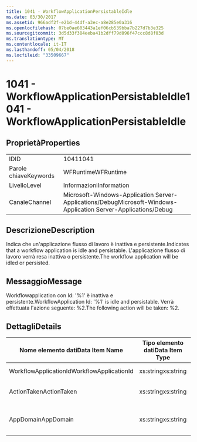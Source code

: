 ```yaml
---
title: 1041 - WorkflowApplicationPersistableIdle
ms.date: 03/30/2017
ms.assetid: 966adf2f-e21d-44df-a3ec-a8e285e0a316
ms.openlocfilehash: 07be0ae603443a1ef06cb539bba7b227d7b3e325
ms.sourcegitcommit: 3d5d33f384eeba41b2dff79d096f47ccc8d8f03d
ms.translationtype: MT
ms.contentlocale: it-IT
ms.lasthandoff: 05/04/2018
ms.locfileid: "33509667"
---
```

# <a name="1041---workflowapplicationpersistableidle"></a><span data-ttu-id="cb122-102">1041 - WorkflowApplicationPersistableIdle</span><span class="sxs-lookup"><span data-stu-id="cb122-102">1041 - WorkflowApplicationPersistableIdle</span></span>
## <a name="properties"></a><span data-ttu-id="cb122-103">Proprietà</span><span class="sxs-lookup"><span data-stu-id="cb122-103">Properties</span></span>  
  
|||  
|-|-|  
|<span data-ttu-id="cb122-104">ID</span><span class="sxs-lookup"><span data-stu-id="cb122-104">ID</span></span>|<span data-ttu-id="cb122-105">1041</span><span class="sxs-lookup"><span data-stu-id="cb122-105">1041</span></span>|  
|<span data-ttu-id="cb122-106">Parole chiave</span><span class="sxs-lookup"><span data-stu-id="cb122-106">Keywords</span></span>|<span data-ttu-id="cb122-107">WFRuntime</span><span class="sxs-lookup"><span data-stu-id="cb122-107">WFRuntime</span></span>|  
|<span data-ttu-id="cb122-108">Livello</span><span class="sxs-lookup"><span data-stu-id="cb122-108">Level</span></span>|<span data-ttu-id="cb122-109">Informazioni</span><span class="sxs-lookup"><span data-stu-id="cb122-109">Information</span></span>|  
|<span data-ttu-id="cb122-110">Canale</span><span class="sxs-lookup"><span data-stu-id="cb122-110">Channel</span></span>|<span data-ttu-id="cb122-111">Microsoft-Windows-Application Server-Applications/Debug</span><span class="sxs-lookup"><span data-stu-id="cb122-111">Microsoft-Windows-Application Server-Applications/Debug</span></span>|  
  
## <a name="description"></a><span data-ttu-id="cb122-112">Descrizione</span><span class="sxs-lookup"><span data-stu-id="cb122-112">Description</span></span>  
 <span data-ttu-id="cb122-113">Indica che un'applicazione flusso di lavoro è inattiva e persistente.</span><span class="sxs-lookup"><span data-stu-id="cb122-113">Indicates that a workflow application is idle and persistable.</span></span> <span data-ttu-id="cb122-114">L'applicazione flusso di lavoro verrà resa inattiva o persistente.</span><span class="sxs-lookup"><span data-stu-id="cb122-114">The workflow application will be idled or persisted.</span></span>  
  
## <a name="message"></a><span data-ttu-id="cb122-115">Messaggio</span><span class="sxs-lookup"><span data-stu-id="cb122-115">Message</span></span>  
 <span data-ttu-id="cb122-116">Workflowapplication con Id: '%1' è inattiva e persistente.</span><span class="sxs-lookup"><span data-stu-id="cb122-116">WorkflowApplication Id: '%1' is idle and persistable.</span></span>  <span data-ttu-id="cb122-117">Verrà effettuata l'azione seguente: %2.</span><span class="sxs-lookup"><span data-stu-id="cb122-117">The following action will be taken: %2.</span></span>  
  
## <a name="details"></a><span data-ttu-id="cb122-118">Dettagli</span><span class="sxs-lookup"><span data-stu-id="cb122-118">Details</span></span>  
  
|<span data-ttu-id="cb122-119">Nome elemento dati</span><span class="sxs-lookup"><span data-stu-id="cb122-119">Data Item Name</span></span>|<span data-ttu-id="cb122-120">Tipo elemento dati</span><span class="sxs-lookup"><span data-stu-id="cb122-120">Data Item Type</span></span>|<span data-ttu-id="cb122-121">Descrizione</span><span class="sxs-lookup"><span data-stu-id="cb122-121">Description</span></span>|  
|--------------------|--------------------|-----------------|  
|<span data-ttu-id="cb122-122">WorkflowApplicationId</span><span class="sxs-lookup"><span data-stu-id="cb122-122">WorkflowApplicationId</span></span>|<span data-ttu-id="cb122-123">xs:string</span><span class="sxs-lookup"><span data-stu-id="cb122-123">xs:string</span></span>|<span data-ttu-id="cb122-124">ID applicazione flusso di lavoro</span><span class="sxs-lookup"><span data-stu-id="cb122-124">The workflow application id</span></span>|  
|<span data-ttu-id="cb122-125">ActionTaken</span><span class="sxs-lookup"><span data-stu-id="cb122-125">ActionTaken</span></span>|<span data-ttu-id="cb122-126">xs:string</span><span class="sxs-lookup"><span data-stu-id="cb122-126">xs:string</span></span>|<span data-ttu-id="cb122-127">L'azione che verrà intrapresa sull'applicazione flusso di lavoro.</span><span class="sxs-lookup"><span data-stu-id="cb122-127">The action that will be taken on the workflow application.</span></span>|  
|<span data-ttu-id="cb122-128">AppDomain</span><span class="sxs-lookup"><span data-stu-id="cb122-128">AppDomain</span></span>|<span data-ttu-id="cb122-129">xs:string</span><span class="sxs-lookup"><span data-stu-id="cb122-129">xs:string</span></span>|<span data-ttu-id="cb122-130">Stringa restituita da AppDomain.CurrentDomain.FriendlyName.</span><span class="sxs-lookup"><span data-stu-id="cb122-130">The string returned by AppDomain.CurrentDomain.FriendlyName.</span></span>|
